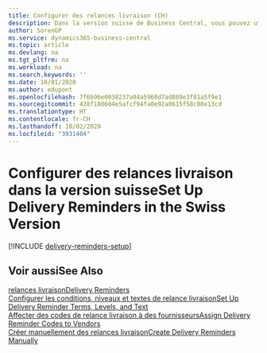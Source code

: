 ```yaml
---
title: Configurer des relances livraison (CH)
description: Dans la version suisse de Business Central, vous pouvez utiliser des relances livraison achat pour rappeler aux fournisseurs les livraisons en retard.
author: SorenGP
ms.service: dynamics365-business-central
ms.topic: article
ms.devlang: na
ms.tgt_pltfrm: na
ms.workload: na
ms.search.keywords: ''
ms.date: 10/01/2020
ms.author: edupont
ms.openlocfilehash: 7f6b96e0038237a94a5960d7ad809e3f81a5f9e1
ms.sourcegitcommit: 428f180604e5afcf94fa0e92a0615f58c88e13cd
ms.translationtype: HT
ms.contentlocale: fr-CH
ms.lasthandoff: 10/02/2020
ms.locfileid: "3931404"
---
```

# <a name="set-up-delivery-reminders-in-the-swiss-version"></a><span data-ttu-id="84cae-103">Configurer des relances livraison dans la version suisse</span><span class="sxs-lookup"><span data-stu-id="84cae-103">Set Up Delivery Reminders in the Swiss Version</span></span>

[!INCLUDE [delivery-reminders-setup](../includes/ATCHDE/delivery-reminders-setup.md)]

## <a name="see-also"></a><span data-ttu-id="84cae-104">Voir aussi</span><span class="sxs-lookup"><span data-stu-id="84cae-104">See Also</span></span>

[<span data-ttu-id="84cae-105">relances livraison</span><span class="sxs-lookup"><span data-stu-id="84cae-105">Delivery Reminders</span></span>](delivery-reminders.md)  
[<span data-ttu-id="84cae-106">Configurer les conditions, niveaux et textes de relance livraison</span><span class="sxs-lookup"><span data-stu-id="84cae-106">Set Up Delivery Reminder Terms, Levels, and Text</span></span>](how-to-set-up-delivery-reminder-terms-levels-and-text.md)  
[<span data-ttu-id="84cae-107">Affecter des codes de relance livraison à des fournisseurs</span><span class="sxs-lookup"><span data-stu-id="84cae-107">Assign Delivery Reminder Codes to Vendors</span></span>](how-to-assign-delivery-reminder-codes-to-vendors.md)  
[<span data-ttu-id="84cae-108">Créer manuellement des relances livraison</span><span class="sxs-lookup"><span data-stu-id="84cae-108">Create Delivery Reminders Manually</span></span>](how-to-create-delivery-reminders-manually.md)
